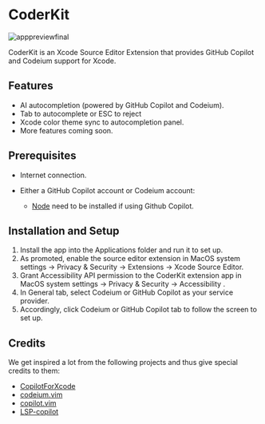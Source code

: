 # CoderKit
![apppreviewfinal](https://github.com/user-attachments/assets/c17c5829-c36d-44df-93e0-0ecf26d2f491)

CoderKit is an Xcode Source Editor Extension that provides GitHub Copilot and Codeium support for Xcode.

## Features

- AI autocompletion (powered by GitHub Copilot and Codeium).
- Tab to autocomplete or ESC to reject
- Xcode color theme sync to autocompletion panel.
- More features coming soon.

## Prerequisites

- Internet connection.

- Either a GitHub Copilot account or Codeium account:
  - [Node](https://nodejs.org/) need to be installed if using Github Copilot.

## Installation and Setup

1. Install the app into the Applications folder and run it to set up.
2. As promoted, enable the source editor extension in MacOS system settings -> Privacy & Security -> Extensions -> Xcode Source Editor.
3. Grant Accessibility API permission to the CoderKit extension app in MacOS system settings -> Privacy & Security -> Accessibility .
4. In General tab, select Codeium or GitHub Copilot as your service provider.
5. Accordingly, click Codeium or GitHub Copilot tab to follow the screen to set up.

## Credits
We get inspired a lot from the following projects and thus give special credits to them:
- [CopilotForXcode](https://github.com/intitni/CopilotForXcode)
- [codeium.vim](https://github.com/Exafunction/codeium.vim)
- [copilot.vim](https://github.com/github/copilot.vim)
- [LSP-copilot](https://github.com/TerminalFi/LSP-copilot)

